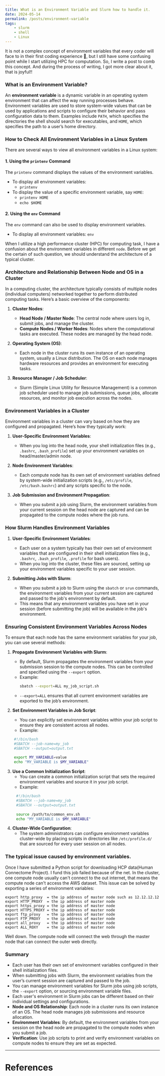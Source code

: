 ```yaml
---
title: What is an Environment Variable and Slurm how to handle it.
date: 2024-05-14
permalink: /posts/environment-variable
tags: 
    - slurm 
    - shell
    - Linux
---
```


It is not a complex concept of environment variables that every coder will face to in their first coding experience 🤔, but I still have some confusing point while I start utilizing HPC for computation. So, I write a post to comb this concept. And during the process of writing, I got more clear about it, that is joyful!!

### What is an Environment Variable?

An **environment variable** is a dynamic variable in an operating system environment that can affect the way running processes behave. Environment variables are used to store system-wide values that can be used by applications and scripts to configure their behavior and pass configuration data to them. Examples include `PATH`, which specifies the directories the shell should search for executables, and `HOME`, which specifies the path to a user’s home directory.

### How to Check All Environment Variables in a Linux System

There are several ways to view all environment variables in a Linux system:

#### 1. Using the `printenv` Command

The `printenv` command displays the values of the environment variables.

- To display all environment variables: 
	- `printenv`
- To display the value of a specific environment variable, say `HOME`:
	- `printenv HOME`
	-  `echo $HOME`
	
#### 2. Using the `env` Command

The `env` command can also be used to display environment variables.
- To display all environment variables:
	`env`


When I utilize a high performance cluster (HPC) for computing task, I have a confusion about the environment variables in different `node`. Before we get the certain of such question, we should understand the architecture of a typical cluster.

### Architecture and Relationship Between Node and OS in a Cluster

In a computing cluster, the architecture typically consists of multiple nodes (individual computers) networked together to perform distributed computing tasks. Here’s a basic overview of the components:

1. **Cluster Nodes**:
   - **Head Node / Master Node**: The central node where users log in, submit jobs, and manage the cluster.
   - **Compute Nodes / Worker Nodes**: Nodes where the computational tasks are executed. These nodes are managed by the head node.

2. **Operating System (OS)**:
   - Each node in the cluster runs its own instance of an operating system, usually a Linux distribution. The OS on each node manages hardware resources and provides an environment for executing tasks.

3. **Resource Manager / Job Scheduler**:
   - Slurm (Simple Linux Utility for Resource Management) is a common job scheduler used to manage job submissions, queue jobs, allocate resources, and monitor job execution across the nodes.

### Environment Variables in a Cluster

Environment variables in a cluster can vary based on how they are configured and propagated. Here’s how they typically work:

1. **User-Specific Environment Variables**:
   - When you log into the head node, your shell initialization files (e.g., `.bashrc`, `.bash_profile`) set up your environment variables on head/master/admin node.

2. **Node Environment Variables**:
   - Each compute node has its own set of environment variables defined by system-wide initialization scripts (e.g., `/etc/profile`, `/etc/bash.bashrc`) and any scripts specific to the node.

3. **Job Submission and Environment Propagation**:
   - When you submit a job using Slurm, the environment variables from your current session on the head node are captured and can be propagated to the compute nodes where the job runs.

### How Slurm Handles Environment Variables

1. **User-Specific Environment Variables**:
   - Each user on a system typically has their own set of environment variables that are configured in their shell initialization files (e.g., `.bashrc`, `.bash_profile`, `.profile` for bash users).
   - When you log into the cluster, these files are sourced, setting up your environment variables specific to your user session.

2. **Submitting Jobs with Slurm**:
   - When you submit a job to Slurm using the `sbatch` or `srun` commands, the environment variables from your current session are captured and passed to the job's environment by default.
   - This means that any environment variables you have set in your session (before submitting the job) will be available in the job's environment.

### Ensuring Consistent Environment Variables Across Nodes

To ensure that each node has the same environment variables for your job, you can use several methods:

1. **Propagate Environment Variables with Slurm**:
   - By default, Slurm propagates the environment variables from your submission session to the compute nodes. This can be controlled and specified using the `--export` option.
   - Example:
     ```sh
     sbatch --export=ALL my_job_script.sh
     ```
   - `--export=ALL` ensures that all current environment variables are exported to the job’s environment.

2. **Set Environment Variables in Job Script**:
   - You can explicitly set environment variables within your job script to ensure they are consistent across all nodes.
   - Example:
 ```sh
     #!/bin/bash
     #SBATCH --job-name=my_job
     #SBATCH --output=output.txt
	 
     export MY_VARIABLE=value
     echo "MY_VARIABLE is $MY_VARIABLE"
 ```

3. **Use a Common Initialization Script**:
   - You can create a common initialization script that sets the required environment variables and source it in your job script.
   - Example:
```sh
     #!/bin/bash
     #SBATCH --job-name=my_job
     #SBATCH --output=output.txt
	 
     source /path/to/common_env.sh
     echo "MY_VARIABLE is $MY_VARIABLE"
 ```

4. **Cluster-Wide Configuration**:
   - The system administrators can configure environment variables cluster-wide by placing scripts in directories like `/etc/profile.d/` that are sourced for every user session on all nodes.

### The typical issue caused by environment variables.

Once I have submitted a Python script for downloading HCP data(Human Connectome Project). I fund this job failed because of the net. In the cluster, one compute node usually can't connect to the out internet, that means the compute node can't access the AWS dataset. This issue can be solved by exporting a series of environment variables:

```shell
export http_proxy  = the ip address of master node such as 12.12.12.12
export HTTP_PROXY  = the ip address of master node
export https_proxy = the ip address of master node
export HTTPS_PROXY = the ip address of master node
export ftp_proxy   = the ip address of master node
export FTP_PROXY   = the ip address of master node
export all_proxy   = the ip address of master node
export ALL_ROXY    = the ip address of master node
```

Well down. The compute node will connect the web through the master node that can connect the outer web directly. 


### Summary

- Each user has their own set of environment variables configured in their shell initialization files.
- When submitting jobs with Slurm, the environment variables from the user’s current session are captured and passed to the job.
- You can manage environment variables for Slurm jobs using job scripts, the `--export` option, or sourcing environment variable files.
- Each user's environment in Slurm jobs can be different based on their individual settings and configurations.
- **Node and OS Relationship**: Each node in a cluster runs its own instance of an OS. The head node manages job submissions and resource allocation.
- **Environment Variables**: By default, the environment variables from your session on the head node are propagated to the compute nodes when you submit a job.
- **Verification**: Use job scripts to print and verify environment variables on compute nodes to ensure they are set as expected.


---
# References
